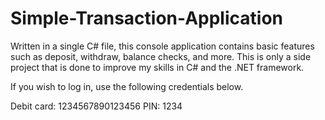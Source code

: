 # Simple-Transaction-Application
Written in a single C# file, this console application contains basic features such as 
deposit, withdraw, balance checks, and more. This is only a side project that is done 
to improve my skills in C# and the .NET framework.

If you wish to log in, use the following credentials below.

Debit card: 1234567890123456
PIN: 1234
